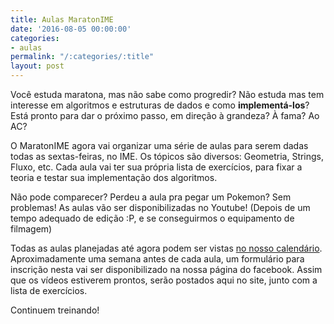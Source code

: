 ```yaml
---
title: Aulas MaratonIME
date: '2016-08-05 00:00:00'
categories:
- aulas
permalink: "/:categories/:title"
layout: post
---
```

Você estuda maratona, mas não sabe como progredir? Não estuda mas tem interesse em algoritmos e estruturas de dados e como **implementá-los**? Está pronto para dar o próximo passo, em direção à grandeza? À fama? Ao AC?

O MaratonIME agora vai organizar uma série de aulas para serem dadas todas as sextas-feiras, no IME. Os tópicos são diversos: Geometria, Strings, Fluxo, etc. Cada aula vai ter sua própria lista de exercícios, para fixar a teoria e testar sua implementação dos algoritmos.

Não pode comparecer? Perdeu a aula pra pegar um Pokemon? Sem problemas! As aulas vão ser disponibilizadas no Youtube! (Depois de um tempo adequado de edição :P, e se conseguirmos o equipamento de filmagem)

Todas as aulas planejadas até agora podem ser vistas [no nosso calendário](https://calendar.google.com/calendar/embed?src=t313lnucdcm49hus40p3bjhq44%40group.calendar.google.com&ctz=America/Sao_Paulo). Aproximadamente uma semana antes de cada aula, um formulário para inscrição nesta vai ser disponibilizado na nossa página do facebook. Assim que os vídeos estiverem prontos, serão postados aqui no site, junto com a lista de exercícios.

Continuem treinando!